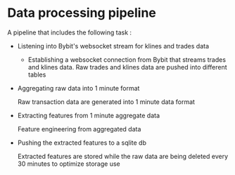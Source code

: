 # Data processing pipeline
A pipeline that includes the following task :

- Listening into Bybit's websocket stream for klines and trades data
	- Establishing a websocket connection from Bybit that streams trades and klines data. Raw trades and klines data are pushed into different tables
  
- Aggregating raw data into 1 minute format
  
  Raw transaction data are generated into 1 minute data format 
  
- Extracting features from 1 minute aggregate data
  
  Feature engineering from aggregated data
  
- Pushing the extracted features to a sqlite db
  
  Extracted features are stored while the raw data are being deleted every 30 minutes to optimize storage use

